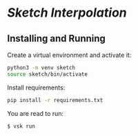 # *Sketch Interpolation*

## Installing and Running

Create a virtual environment and activate it:

```bash
python3 -m venv sketch
source sketch/bin/activate
```

Install requirements:

```bash
pip install -r requirements.txt
```

You are read to run:

```bash
$ vsk run
```
